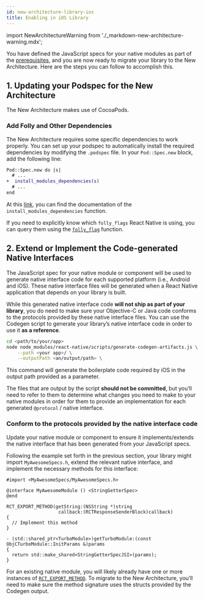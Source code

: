 ```yaml
---
id: new-architecture-library-ios
title: Enabling in iOS Library
---
```


import NewArchitectureWarning from './\_markdown-new-architecture-warning.mdx';

<NewArchitectureWarning/>

You have defined the JavaScript specs for your native modules as part of the [prerequisites](new-architecture-library-intro), and you are now ready to migrate your library to the New Architecture. Here are the steps you can follow to accomplish this.

## 1. Updating your Podspec for the New Architecture

The New Architecture makes use of CocoaPods.

### Add Folly and Other Dependencies

The New Architecture requires some specific dependencies to work properly. You can set up your podspec to automatically install the required dependencies by modifying the `.podspec` file. In your `Pod::Spec.new` block, add the following line:

```diff
Pod::Spec.new do |s|
  # ...
+  install_modules_dependencies(s)
  # ...
end
```

At this [link](https://github.com/facebook/react-native/blob/main/packages/react-native/scripts/react_native_pods.rb#L192-L197), you can find the documentation of the `install_modules_dependencies` function.

If you need to explicitly know which `folly_flags` React Native is using, you can query them using the [`folly_flag`](https://github.com/facebook/react-native/blob/main/packages/react-native/scripts/react_native_pods.rb#L188) function.

## 2. Extend or Implement the Code-generated Native Interfaces

The JavaScript spec for your native module or component will be used to generate native interface code for each supported platform (i.e., Android and iOS). These native interface files will be generated when a React Native application that depends on your library is built.

While this generated native interface code **will not ship as part of your library**, you do need to make sure your Objective-C or Java code conforms to the protocols provided by these native interface files. You can use the Codegen script to generate your library’s native interface code in order to use it **as a reference**.

```sh
cd <path/to/your/app>
node node_modules/react-native/scripts/generate-codegen-artifacts.js \
    --path <your app>/ \
    --outputPath <an/output/path> \
```

This command will generate the boilerplate code required by iOS in the output path provided as a parameter.

The files that are output by the script **should not be committed**, but you’ll need to refer to them to determine what changes you need to make to your native modules in order for them to provide an implementation for each generated `@protocol` / native interface.

### Conform to the protocols provided by the native interface code

Update your native module or component to ensure it implements/extends the native interface that has been generated from your JavaScript specs.

Following the example set forth in the previous section, your library might import `MyAwesomeSpecs.h`, extend the relevant native interface, and implement the necessary methods for this interface:

```objc
#import <MyAwesomeSpecs/MyAwesomeSpecs.h>

@interface MyAwesomeModule () <StringGetterSpec>
@end

RCT_EXPORT_METHOD(getString:(NSString *)string
                   callback:(RCTResponseSenderBlock)callback)
{
  // Implement this method
}

- (std::shared_ptr<TurboModule>)getTurboModule:(const ObjCTurboModule::InitParams &)params
{
  return std::make_shared<StringGetterSpecJSI>(params);
}
```

For an existing native module, you will likely already have one or more instances of [`RCT_EXPORT_METHOD`](native-modules-ios#export-a-native-method-to-javascript). To migrate to the New Architecture, you’ll need to make sure the method signature uses the structs provided by the Codegen output.
